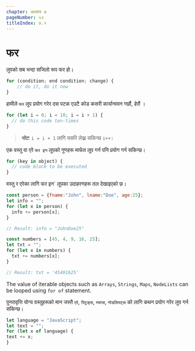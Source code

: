 ```yaml
---
chapter: अध्याय ७
pageNumber: ५२
titleIndex: ७.१
---
```

# फर

लुपको सब भन्दा सजिलो रूप फर हो। 

```javascript
for (condition; end condition; change) {
    // do it, do it now
}
```

हामीले `फर` लूप प्रयोग गरेर दस पटक एउटै कोड कसरी कार्यान्वयन गर्छौ, हेरौं ।

```javascript
for (let i = 0; i < 10; i = i + 1) {
  // do this code ten-times
}
```

> _**नोट**_:  `i = i + 1` लागि यसरि लेख्न सकिन्छ `i++`।


एक वस्तु वा एरे `फर इन`  लूपको गुणहरू मार्फत लूप गर्न पनि प्रयोग गर्न सकिन्छ।

```javascript
for (key in object) {
  // code block to be executed
}
```

वस्तु र एरेका लागि फर इन` लूपका उदाहरणहरू तल देखाइएको छ।

```javascript
const person = {fname:"John", lname:"Doe", age:25};
let info = "";
for (let x in person) {
  info += person[x];
}

// Result: info = "JohnDoe25"

const numbers = [45, 4, 9, 16, 25];
let txt = "";
for (let x in numbers) {
  txt += numbers[x];
}

// Result: txt = '45491625'
```

The value of iterable objects such as `Arrays`, `Strings`, `Maps`, `NodeLists` can be looped using `for of` statement.

पुनरावृत्ति योग्य वस्तुहरूको मान जस्तै `एरे`, `स्ट्रिङ्स`, `म्याप्स`, `नोडलिस्ट्स` को लागि कथन प्रयोग गरेर लुप गर्न सकिन्छ।

```javascript
let language = "JavaScript";
let text = "";
for (let x of language) {
text += x;
}
```

